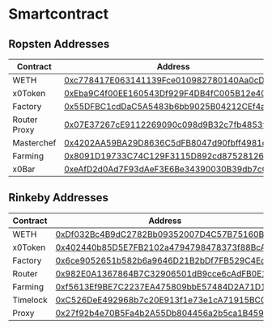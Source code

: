 # Smartcontract

## Ropsten Addresses

| Contract | Address |
| ------ | ------ |
| WETH | [0xc778417E063141139Fce010982780140Aa0cD5Ab][weth-ropsten]  |
| x0Token | [0xEba9C4f00EE160543Df929F4DB4fC005B12e40D5][x0Token-ropsten] |
| Factory | [0x55DFBC1cdDaC5A5483b6bb9025B04212CEf4a92d][factory-ropsten] |
| Router Proxy | [0x07E37267cE9112269090c098d9B32c7fb4853f92][router-ropsten] |
| Masterchef | [0x4202AA59BA29D8636C5dFB8047d90fbff4981dc0][masterchef-ropsten] |
| Farming | [0x8091D19733C74C129F3115D892cd875281267f26 ][farming-ropsten] |
| x0Bar | [0xeAfD2d0Ad7F93dAeF3E6Be34390030B39db7cCa3][x0bar-ropsten] |

## Rinkeby Addresses

| Contract | Address |
| ------ | ------ |
| WETH | [0xDf032Bc4B9dC2782Bb09352007D4C57B75160B15][weth-rinkeby]  |
| x0Token | [0x402440b85D5E7FB2102a4794798478373f88BcAA][x0Token-rinkeby] |
| Factory | [0x6ce9052651b582b6a9646D21B2bDf7FB529C4EdC][factory-rinkeby] |
| Router | [0x982E0A1367864B7C32906501dB9cce6cAdFB0E1a][router-rinkeby] |
| Farming | [0xf5613Ef9BE7C2237EA475809bbE57484D2A71D16][farming-rinkeby] |
| Timelock | [0xC526DeE492968b7c20E913f1e73e1cA71915BC00][timelock-rinkeby] |
| Proxy | [0x27f92b4e70B5Fa4b2A55Db804456a2b5ca1B459C][proxy-rinkeby] |

   [x0Token-ropsten]: <https://ropsten.etherscan.io/address/0xEba9C4f00EE160543Df929F4DB4fC005B12e40D5>
   [weth-ropsten]: <https://ropsten.etherscan.io/address/0xc778417E063141139Fce010982780140Aa0cD5Ab>
   [factory-ropsten]: <https://ropsten.etherscan.io/address/0x55DFBC1cdDaC5A5483b6bb9025B04212CEf4a92d>
   [router-ropsten]: <https://ropsten.etherscan.io/address/0x07E37267cE9112269090c098d9B32c7fb4853f92>
   [masterchef-ropsten]: <https://ropsten.etherscan.io/address/0x4202AA59BA29D8636C5dFB8047d90fbff4981dc0>
   [farming-ropsten]: <https://ropsten.etherscan.io/address/0x8091D19733C74C129F3115D892cd875281267f26 >
   [x0bar-ropsten]: <https://ropsten.etherscan.io/address/0xeAfD2d0Ad7F93dAeF3E6Be34390030B39db7cCa3>
   
   [x0Token-rinkeby]: <https://rinkeby.etherscan.io/address/0x402440b85D5E7FB2102a4794798478373f88BcAA>
   [weth-rinkeby]: <https://rinkeby.etherscan.io/address/0xDf032Bc4B9dC2782Bb09352007D4C57B75160B15>
   [factory-rinkeby]: <https://rinkeby.etherscan.io/address/0x6ce9052651b582b6a9646D21B2bDf7FB529C4EdC>
   [router-rinkeby]: <https://rinkeby.etherscan.io/address/0x982E0A1367864B7C32906501dB9cce6cAdFB0E1a>
   [farming-rinkeby]: <https://rinkeby.etherscan.io/address/0xf5613Ef9BE7C2237EA475809bbE57484D2A71D16>
   [timelock-rinkeby]: <https://rinkeby.etherscan.io/address/0xC526DeE492968b7c20E913f1e73e1cA71915BC00>
   [proxy-rinkeby]: <https://rinkeby.etherscan.io/address/0x27f92b4e70B5Fa4b2A55Db804456a2b5ca1B459C>
   